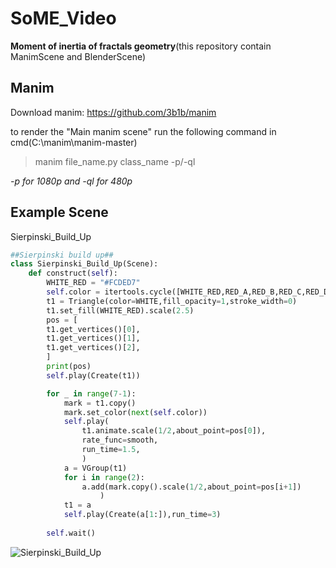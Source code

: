 # SoME_Video
**Moment of inertia of fractals geometry**(this repository contain ManimScene and BlenderScene)

## Manim
Download manim: https://github.com/3b1b/manim

to render the "Main manim scene" run the following command in cmd(C:\manim\manim-master)
>manim file_name.py class_name -p/-ql

*-p for 1080p and -ql for 480p*

## Example Scene
Sierpinski_Build_Up
```python
##Sierpinski build up##
class Sierpinski_Build_Up(Scene):
    def construct(self):
        WHITE_RED = "#FCDED7"
        self.color = itertools.cycle([WHITE_RED,RED_A,RED_B,RED_C,RED_D,RED_E])
        t1 = Triangle(color=WHITE,fill_opacity=1,stroke_width=0)
        t1.set_fill(WHITE_RED).scale(2.5)
        pos = [
        t1.get_vertices()[0],
        t1.get_vertices()[1],
        t1.get_vertices()[2],
        ]
        print(pos)
        self.play(Create(t1))

        for _ in range(7-1):
            mark = t1.copy()
            mark.set_color(next(self.color))
            self.play(
                t1.animate.scale(1/2,about_point=pos[0]),
                rate_func=smooth,
                run_time=1.5,
                )
            a = VGroup(t1)
            for i in range(2):
                a.add(mark.copy().scale(1/2,about_point=pos[i+1])
                    )
            t1 = a
            self.play(Create(a[1:]),run_time=3)
        
        self.wait()
```
![Sierpinski_Build_Up](https://github.com/thanniti/SoME_Video/blob/main/Media/Sierpinski_Build_Up.gif)


